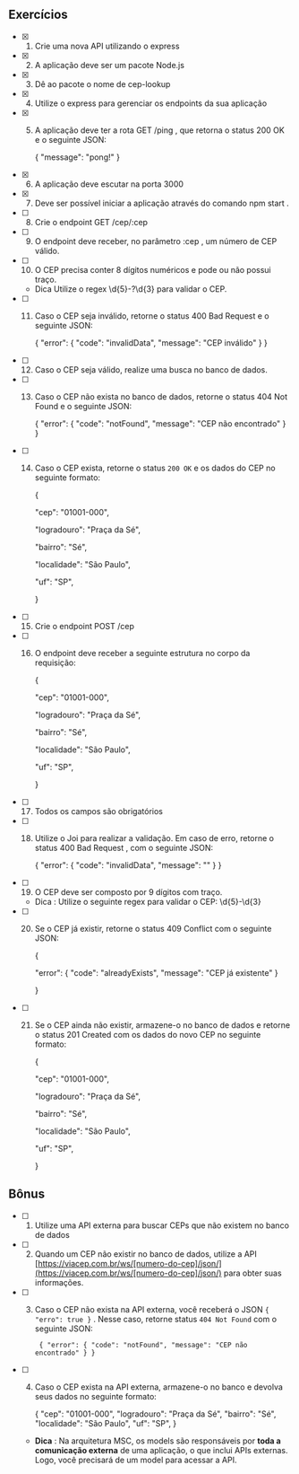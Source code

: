 

  ## Exercícios

 - [x] 1. Crie uma nova API utilizando o express

  

 - [x] 2. A aplicação deve ser um pacote Node.js

  

 - [x] 3. Dê ao pacote o nome de cep-lookup

  

 - [x] 4. Utilize o express para gerenciar os endpoints da sua aplicação

  

 - [x] 5. A aplicação deve ter a rota GET /ping , que retorna o status 200 OK e o seguinte JSON:

  

		{ "message": "pong!" }

  

 - [x] 6. A aplicação deve escutar na porta 3000

  

 - [x] 7. Deve ser possível iniciar a aplicação através do comando npm start .

  

 - [ ] 8. Crie o endpoint GET /cep/:cep

  

 - [ ] 9. O endpoint deve receber, no parâmetro :cep , um número de CEP válido.

  

 - [ ] 10. O CEP precisa conter 8 dígitos numéricos e pode ou não possui traço.

	- Dica Utilize o regex \d{5}-?\d{3} para validar o CEP.

  

 - [ ] 11. Caso o CEP seja inválido, retorne o status 400 Bad Request e o seguinte JSON:

  

		{ "error": { "code": "invalidData", "message": "CEP inválido" } }

  

 - [ ] 12. Caso o CEP seja válido, realize uma busca no banco de dados.

  

 - [ ] 13. Caso o CEP não exista no banco de dados, retorne o status 404 Not Found e o seguinte JSON:

  

		{ "error": { "code": "notFound", "message": "CEP não encontrado" } }

  

 - [ ] 14. Caso o CEP exista, retorne o status `200 OK` e os dados do CEP no seguinte formato:

  

		{



		"cep": "01001-000",



		"logradouro": "Praça da Sé",



		"bairro": "Sé",



		"localidade": "São Paulo",



		"uf": "SP",



		}

  

 - [ ] 15. Crie o endpoint POST /cep

  

 - [ ] 16. O endpoint deve receber a seguinte estrutura no corpo da requisição:

  

		{



		"cep": "01001-000",



		"logradouro": "Praça da Sé",



		"bairro": "Sé",



		"localidade": "São Paulo",



		"uf": "SP",



		}

  

 - [ ] 17. Todos os campos são obrigatórios

  

 - [ ] 18. Utilize o Joi para realizar a validação. Em caso de erro, retorne o status 400 Bad Request , com o seguinte JSON:

  

		{ "error": { "code": "invalidData", "message": "<mensagem do Joi>" } }

  

 - [ ] 19. O CEP deve ser composto por 9 dígitos com traço.

  

	- Dica : Utilize o seguinte regex para validar o CEP: \d{5}-\d{3}

  

 - [ ] 20. Se o CEP já existir, retorne o status 409 Conflict com o seguinte JSON:

  

		{



		"error": { "code": "alreadyExists", "message": "CEP já existente" }



		}

  

 - [ ] 21. Se o CEP ainda não existir, armazene-o no banco de dados e retorne o status 201 Created com os dados do novo CEP no seguinte formato:

  

		{



		"cep": "01001-000",



		"logradouro": "Praça da Sé",



		"bairro": "Sé",



		"localidade": "São Paulo",



		"uf": "SP",



		}

  ## Bônus
  - [ ]  1.  Utilize uma API externa para buscar CEPs que não existem no banco de dados
    
 - [ ] 2.  Quando um CEP não existir no banco de dados, utilize a API  [https://viacep.com.br/ws/[numero-do-cep]/json/](https://viacep.com.br/ws/[numero-do-cep]/json/) para obter suas informações.
    
 - [ ] 3.  Caso o CEP não exista na API externa, você receberá o JSON  `{ "erro": true }`  . Nesse caso, retorne status  `404 Not Found`  com o seguinte JSON:

			{ "error": { "code": "notFound", "message": "CEP não encontrado" } }
 - [ ] 4.  Caso o CEP exista na API externa, armazene-o no banco e devolva seus dados no seguinte formato:

		{
		  "cep": "01001-000",
		  "logradouro": "Praça da Sé",
		  "bairro": "Sé",
		  "localidade": "São Paulo",
		  "uf": "SP",
		}

	- **Dica** : Na arquitetura MSC, os models são responsáveis por **toda a comunicação externa** de uma aplicação, o que inclui APIs externas. Logo, você precisará de um model para acessar a API.
